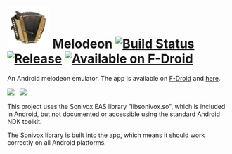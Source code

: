 # ![Logo](src/main/res/drawable-xhdpi/ic_launcher.png) Melodeon [![Build Status](https://travis-ci.org/billthefarmer/melodeon.svg?branch=master)](https://travis-ci.org/billthefarmer/melodeon) [![Release](https://img.shields.io/github/release/billthefarmer/melodeon.svg?logo=github)](https://github.com/billthefarmer/melodeon/releases) [![Available on F-Droid](https://f-droid.org/wiki/images/c/ca/F-Droid-button_available-on_smaller.png)](https://f-droid.org/packages/org.billthefarmer.melodeon)

An Android melodeon emulator. The app is available on [F-Droid](https://f-droid.org/packages/org.billthefarmer.melodeon/)
and [here](https://github.com/billthefarmer/melodeon/releases).

![](https://github.com/billthefarmer/billthefarmer.github.io/raw/master/images/Melodeon.png)
&nbsp;
![](https://github.com/billthefarmer/billthefarmer.github.io/raw/master/images/Melodeon-organetto.png)

This project uses the Sonivox EAS library "libsonivox.so", which is
included in Android, but not documented or accessible using the
standard Android NDK toolkit.

The Sonivox library is built into the app, which means it should work correctly on
all Android platforms.
